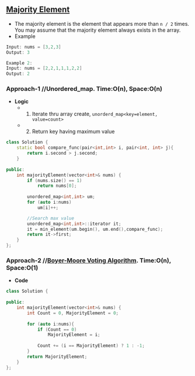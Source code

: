 ## [Majority Element](https://leetcode.com/problems/majority-element/)
- The majority element is the element that appears more than `n / 2` times. You may assume that the majority element always exists in the array.
- Example
```c
Input: nums = [3,2,3]
Output: 3

Example 2:
Input: nums = [2,2,1,1,1,2,2]
Output: 2
```

### Approach-1  //Unordered_map. Time:O(n), Space:O(n)
- **Logic**
  - 1. Iterate thru array create, `unorderd_map<key=element, value=count>`
  - 2. Return key having maximum value 
```c++
class Solution {  
    static bool compare_func(pair<int,int> i, pair<int, int> j){
        return i.second > j.second;    
    }
    
public:
    int majorityElement(vector<int>& nums) {
        if (nums.size() == 1)
            return nums[0];
        
        unordered_map<int,int> um;
        for (auto i:nums)
            um[i]++;

        //Search max value
        unordered_map<int,int>::iterator it;
        it = min_element(um.begin(), um.end(),compare_func);
        return it->first;
    }
};
```

### Approach-2          //[Boyer-Moore Voting Algorithm](/DS_Questions/Algorithms). Time:O(n), Space:O(1)
- **Code**
```c++
class Solution {
    
public:
    int majorityElement(vector<int>& nums) {
        int Count = 0, MajorityElement = 0;
        
        for (auto i:nums){
            if (Count == 0)
                MajorityElement = i;
            
            Count += (i == MajorityElement) ? 1 : -1;
        }
        return MajorityElement;
    }
};
```
